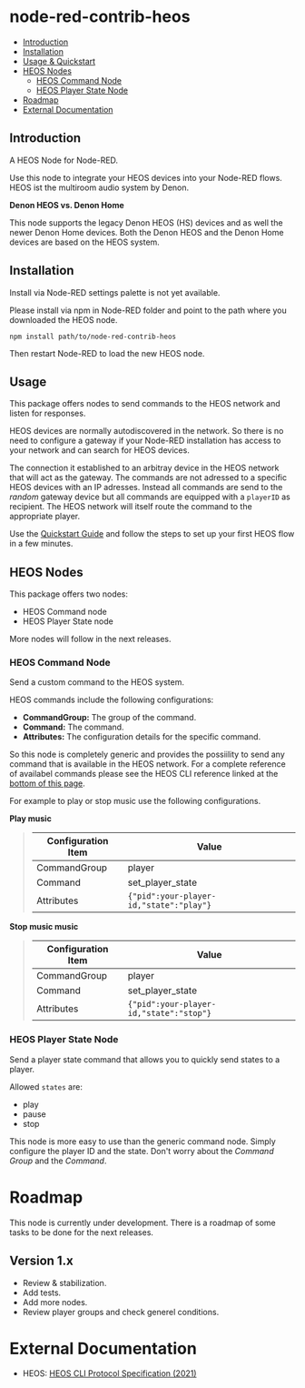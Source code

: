 # node-red-contrib-heos

* [Introduction](#introduction)
* [Installation](#installation)
* [Usage & Quickstart](#usage)
* [HEOS Nodes](#heos-nodes)
    * [HEOS Command Node](#heos-command-node)
    * [HEOS Player State Node](#heos-player-state-node)
* [Roadmap](#roadmap)
* [External Documentation](#external-documentation)

## Introduction

A HEOS Node for Node-RED.

Use this node to integrate your HEOS devices into your Node-RED flows. HEOS ist the multiroom audio system by Denon.

**Denon HEOS vs. Denon Home**

This node supports the legacy Denon HEOS (HS) devices and as well the newer Denon Home devices. Both the Denon HEOS and the Denon Home devices are based on the HEOS system.

## Installation

Install via Node-RED settings palette is not yet available.

Please install via npm in Node-RED folder and point to the path where you downloaded the HEOS node.

    npm install path/to/node-red-contrib-heos

Then restart Node-RED to load the new HEOS node.

## Usage

This package offers nodes to send commands to the HEOS network and listen for responses.

HEOS devices are normally autodiscovered in the network. So there is no need to configure a gateway if your Node-RED installation has access to your network and can search for HEOS devices.

The connection it established to an arbitray device in the HEOS network that will act as the gateway. The commands are not adressed to a specific HEOS devices with an IP adresses. Instead all commands are send to the *random* gateway device but all commands are equipped with a `playerID` as recipient. The HEOS network will itself route the command to the appropriate player.

Use the [Quickstart Guide](documentation/quickstart.md) and follow the steps to set up your first HEOS flow in a few minutes.

## HEOS Nodes

This package offers two nodes:
* HEOS Command node
* HEOS Player State node

More nodes will follow in the next releases.

### HEOS Command Node

Send a custom command to the HEOS system.

HEOS commands include the following configurations:
* **CommandGroup:** The group of the command.
* **Command:** The command.
* **Attributes:** The configuration details for the specific command.

So this node is completely generic and provides the possiility to send any command that is available in the HEOS network. For a complete reference of availabel commands please see the HEOS CLI reference linked at the [bottom of this page](#external-documentation).

For example to play or stop music use the following configurations.

**Play music**

>
>| Configuration Item| Value |
>| --- | ----------- |
>| CommandGroup | player |
>| Command | set_player_state |
>| Attributes | `{"pid":your-player-id,"state":"play"}` |

**Stop music music**

>| Configuration Item| Value |
>| --- | ----------- |
>| CommandGroup | player |
>| Command | set_player_state |
>| Attributes | `{"pid":your-player-id,"state":"stop"}` |

### HEOS Player State Node

Send a player state command that allows you to quickly send states to a player.

Allowed `states` are:
* play
* pause
* stop

This node is more easy to use than the generic command node. Simply configure the player ID and the state. Don't worry about the *Command Group* and the *Command*.

# Roadmap

This node is currently under development.
There is a roadmap of some tasks to be done for the next releases.

## Version 1.x

* Review & stabilization.
* Add tests.
* Add more nodes.
* Review player groups and check generel conditions. 

# External Documentation

* HEOS: [HEOS CLI Protocol Specification (2021)](https://rn.dmglobal.com/euheos/HEOS_CLI_ProtocolSpecification_2021.pdf)

